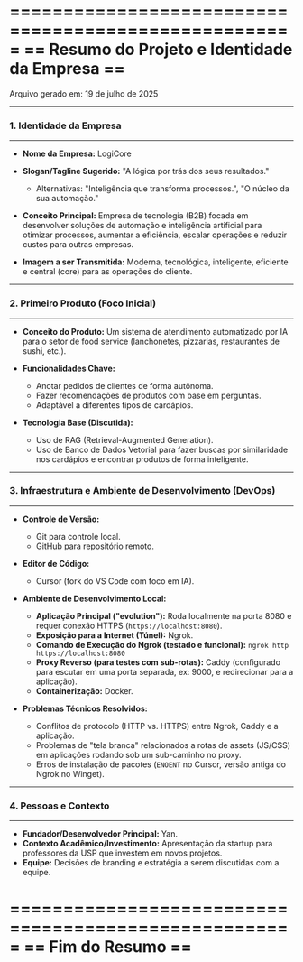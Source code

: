 =====================================================
== Resumo do Projeto e Identidade da Empresa         ==
=====================================================

Arquivo gerado em: 19 de julho de 2025

---
### 1. Identidade da Empresa
---

* **Nome da Empresa:** LogiCore

* **Slogan/Tagline Sugerido:** "A lógica por trás dos seus resultados."
    * Alternativas: "Inteligência que transforma processos.", "O núcleo da sua automação."

* **Conceito Principal:** Empresa de tecnologia (B2B) focada em desenvolver soluções de automação e inteligência artificial para otimizar processos, aumentar a eficiência, escalar operações e reduzir custos para outras empresas.

* **Imagem a ser Transmitida:** Moderna, tecnológica, inteligente, eficiente e central (core) para as operações do cliente.

---
### 2. Primeiro Produto (Foco Inicial)
---

* **Conceito do Produto:** Um sistema de atendimento automatizado por IA para o setor de food service (lanchonetes, pizzarias, restaurantes de sushi, etc.).

* **Funcionalidades Chave:**
    * Anotar pedidos de clientes de forma autônoma.
    * Fazer recomendações de produtos com base em perguntas.
    * Adaptável a diferentes tipos de cardápios.

* **Tecnologia Base (Discutida):**
    * Uso de RAG (Retrieval-Augmented Generation).
    * Uso de Banco de Dados Vetorial para fazer buscas por similaridade nos cardápios e encontrar produtos de forma inteligente.

---
### 3. Infraestrutura e Ambiente de Desenvolvimento (DevOps)
---

* **Controle de Versão:**
    * Git para controle local.
    * GitHub para repositório remoto.

* **Editor de Código:**
    * Cursor (fork do VS Code com foco em IA).

* **Ambiente de Desenvolvimento Local:**
    * **Aplicação Principal ("evolution"):** Roda localmente na porta 8080 e requer conexão HTTPS (`https://localhost:8080`).
    * **Exposição para a Internet (Túnel):** Ngrok.
    * **Comando de Execução do Ngrok (testado e funcional):** `ngrok http https://localhost:8080`
    * **Proxy Reverso (para testes com sub-rotas):** Caddy (configurado para escutar em uma porta separada, ex: 9000, e redirecionar para a aplicação).
    * **Containerização:** Docker.

* **Problemas Técnicos Resolvidos:**
    * Conflitos de protocolo (HTTP vs. HTTPS) entre Ngrok, Caddy e a aplicação.
    * Problemas de "tela branca" relacionados a rotas de assets (JS/CSS) em aplicações rodando sob um sub-caminho no proxy.
    * Erros de instalação de pacotes (`ENOENT` no Cursor, versão antiga do Ngrok no Winget).

---
### 4. Pessoas e Contexto
---

* **Fundador/Desenvolvedor Principal:** Yan.
* **Contexto Acadêmico/Investimento:** Apresentação da startup para professores da USP que investem em novos projetos.
* **Equipe:** Decisões de branding e estratégia a serem discutidas com a equipe.

=====================================================
== Fim do Resumo                                   ==
=====================================================